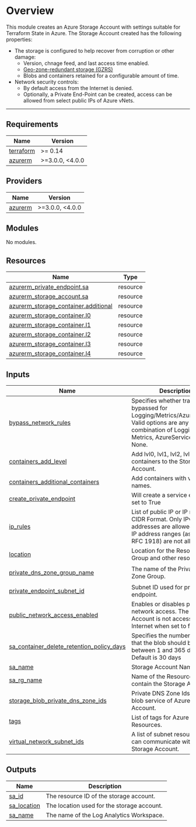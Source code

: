 # Overview
This module creates an Azure Storage Account with settings suitable for Terraform State in Azure.  The Storage Account created has the following properties:
* The storage is configured to help recover from corruption or other damage:
   * Version, chnage feed, and last access time enabled. 
   * [Geo-zone-redundant storage (GZRS)](https://learn.microsoft.com/en-us/azure/storage/common/storage-redundancy#geo-zone-redundant-storage)
   * Blobs and containers retained for a configurable amount of time.
* Network security controls:
  * By default access from the Internet is denied.
  * Optionally, a Private End-Point can be created, access can be allowed from select public IPs of Azure vNets.

------------

<!-- BEGINNING OF PRE-COMMIT-TERRAFORM DOCS HOOK -->
## Requirements

| Name | Version |
|------|---------|
| <a name="requirement_terraform"></a> [terraform](#requirement\_terraform) | >= 0.14 |
| <a name="requirement_azurerm"></a> [azurerm](#requirement\_azurerm) | >=3.0.0, <4.0.0 |

## Providers

| Name | Version |
|------|---------|
| <a name="provider_azurerm"></a> [azurerm](#provider\_azurerm) | >=3.0.0, <4.0.0 |

## Modules

No modules.

## Resources

| Name | Type |
|------|------|
| [azurerm_private_endpoint.sa](https://registry.terraform.io/providers/hashicorp/azurerm/latest/docs/resources/private_endpoint) | resource |
| [azurerm_storage_account.sa](https://registry.terraform.io/providers/hashicorp/azurerm/latest/docs/resources/storage_account) | resource |
| [azurerm_storage_container.additional](https://registry.terraform.io/providers/hashicorp/azurerm/latest/docs/resources/storage_container) | resource |
| [azurerm_storage_container.l0](https://registry.terraform.io/providers/hashicorp/azurerm/latest/docs/resources/storage_container) | resource |
| [azurerm_storage_container.l1](https://registry.terraform.io/providers/hashicorp/azurerm/latest/docs/resources/storage_container) | resource |
| [azurerm_storage_container.l2](https://registry.terraform.io/providers/hashicorp/azurerm/latest/docs/resources/storage_container) | resource |
| [azurerm_storage_container.l3](https://registry.terraform.io/providers/hashicorp/azurerm/latest/docs/resources/storage_container) | resource |
| [azurerm_storage_container.l4](https://registry.terraform.io/providers/hashicorp/azurerm/latest/docs/resources/storage_container) | resource |

## Inputs

| Name | Description | Type | Default | Required |
|------|-------------|------|---------|:--------:|
| <a name="input_bypass_network_rules"></a> [bypass\_network\_rules](#input\_bypass\_network\_rules) | Specifies whether traffic is bypassed for Logging/Metrics/AzureServices. Valid options are any combination of Logging, Metrics, AzureServices, or None. | `list(string)` | <pre>[<br>  "None"<br>]</pre> | no |
| <a name="input_containers_add_level"></a> [containers\_add\_level](#input\_containers\_add\_level) | Add lvl0, lvl1, lvl2, lvl3, lvl4 containers to the Storage Account. | `bool` | `true` | no |
| <a name="input_containers_additional_containers"></a> [containers\_additional\_containers](#input\_containers\_additional\_containers) | Add containers with various names. | `map(string)` | `{}` | no |
| <a name="input_create_private_endpoint"></a> [create\_private\_endpoint](#input\_create\_private\_endpoint) | Will create a service endpoint if set to True | `string` | `false` | no |
| <a name="input_ip_rules"></a> [ip\_rules](#input\_ip\_rules) | List of public IP or IP ranges in CIDR Format. Only IPv4 addresses are allowed. Private IP address ranges (as defined in RFC 1918) are not allowed. | `list(string)` | `[]` | no |
| <a name="input_location"></a> [location](#input\_location) | Location for the Resource Group and other resources. | `string` | n/a | yes |
| <a name="input_private_dns_zone_group_name"></a> [private\_dns\_zone\_group\_name](#input\_private\_dns\_zone\_group\_name) | The name of the Private DNS Zone Group. | `string` | `"private-dns-zone-group"` | no |
| <a name="input_private_endpoint_subnet_id"></a> [private\_endpoint\_subnet\_id](#input\_private\_endpoint\_subnet\_id) | Subnet ID used for private endpoint. | `string` | `null` | no |
| <a name="input_public_network_access_enabled"></a> [public\_network\_access\_enabled](#input\_public\_network\_access\_enabled) | Enables or disables public network access.  The Storage Account is not accessible to the Internet when set to false. | `bool` | `true` | no |
| <a name="input_sa_container_delete_retention_policy_days"></a> [sa\_container\_delete\_retention\_policy\_days](#input\_sa\_container\_delete\_retention\_policy\_days) | Specifies the number of days that the blob should be retained, between 1 and 365 days.  Default is 30 days | `number` | `30` | no |
| <a name="input_sa_name"></a> [sa\_name](#input\_sa\_name) | Storage Account Name | `string` | n/a | yes |
| <a name="input_sa_rg_name"></a> [sa\_rg\_name](#input\_sa\_rg\_name) | Name of the Resource Group to contain the Storage Account. | `string` | n/a | yes |
| <a name="input_storage_blob_private_dns_zone_ids"></a> [storage\_blob\_private\_dns\_zone\_ids](#input\_storage\_blob\_private\_dns\_zone\_ids) | Private DNS Zone Ids for the blob service of Azure Storage Account. | `list(string)` | `null` | no |
| <a name="input_tags"></a> [tags](#input\_tags) | List of tags for Azure Resources. | `map(string)` | `{}` | no |
| <a name="input_virtual_network_subnet_ids"></a> [virtual\_network\_subnet\_ids](#input\_virtual\_network\_subnet\_ids) | A list of subnet resource ids that can communicate with the Storage Account. | `list(string)` | `[]` | no |

## Outputs

| Name | Description |
|------|-------------|
| <a name="output_sa_id"></a> [sa\_id](#output\_sa\_id) | The resource ID of the storage account. |
| <a name="output_sa_location"></a> [sa\_location](#output\_sa\_location) | The location used for the storage account. |
| <a name="output_sa_name"></a> [sa\_name](#output\_sa\_name) | The name of the Log Analytics Workspace. |
<!-- END OF PRE-COMMIT-TERRAFORM DOCS HOOK -->